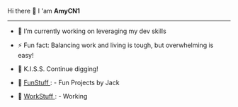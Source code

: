 Hi there 👋 I 'am **AmyCN1**

---

- 🔭 I’m currently working on leveraging my dev skills
- ⚡ Fun fact: Balancing work and living is tough, but overwhelming is easy!
- 🌱 K.I.S.S. Continue digging!

- 💞️ [FunStuff ](https://gatorbug.com/):
        - Fun Projects by Jack
- 👀 [WorkStuff ](https://badgergeeks.com/):
        - Working


<!--
**AmyKrizanWang/AmyKrizanWang** is a ✨ _special_ ✨ repository because its `README.md` (this file) appears on your GitHub profile.

Here are some ideas to get you started:

🔭 I’m currently working on leveraging my dev skills ;-)
- 🌱 I’m currently learning ...
- 👯 I’m looking to collaborate on ...
- 🤔 I’m looking for help with ...
- 💬 Ask me about ...
- 📫 How to reach me: ...
- 😄 Pronouns: ...
- ⚡ Fun fact: ...
-->
